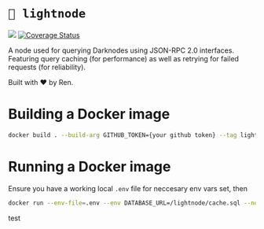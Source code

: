 # `🚀 lightnode`

![](https://github.com/renproject/lightnode/workflows/go/badge.svg)
[![Coverage Status](https://coveralls.io/repos/github/renproject/lightnode/badge.svg?branch=master)](https://coveralls.io/github/renproject/lightnode?branch=master)

A node used for querying Darknodes using JSON-RPC 2.0 interfaces. Featuring query caching (for performance) as well as retrying for failed requests (for reliability).

Built with ❤ by Ren.

# Building a Docker image

```sh
docker build . --build-arg GITHUB_TOKEN={your github token} --tag lightnode
```

# Running a Docker image

Ensure you have a working local `.env` file for neccesary env vars set, then

```sh
docker run --env-file=.env --env DATABASE_URL=/lightnode/cache.sql --network host -v `pwd`/cache.sql:/lightnode/cache.sql lightnode
```
test
